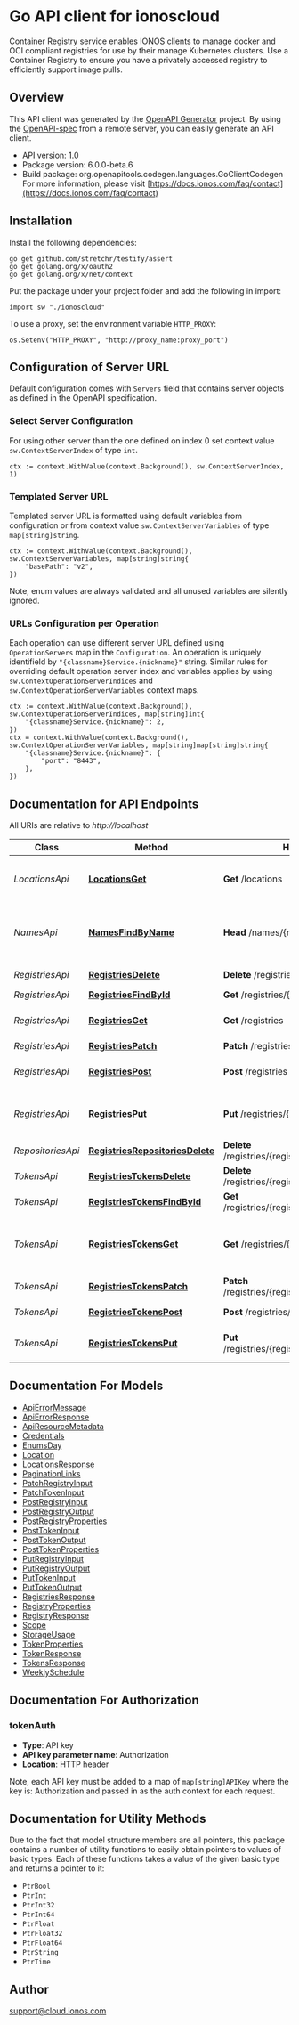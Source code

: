 # Go API client for ionoscloud

Container Registry service enables IONOS clients to manage docker and OCI compliant registries for use by their manage Kubernetes clusters. Use a Container Registry to ensure you have a privately accessed registry to efficiently support image pulls.

## Overview
This API client was generated by the [OpenAPI Generator](https://openapi-generator.tech) project.  By using the [OpenAPI-spec](https://www.openapis.org/) from a remote server, you can easily generate an API client.

- API version: 1.0
- Package version: 6.0.0-beta.6
- Build package: org.openapitools.codegen.languages.GoClientCodegen
For more information, please visit [https://docs.ionos.com/faq/contact](https://docs.ionos.com/faq/contact)

## Installation

Install the following dependencies:

```shell
go get github.com/stretchr/testify/assert
go get golang.org/x/oauth2
go get golang.org/x/net/context
```

Put the package under your project folder and add the following in import:

```golang
import sw "./ionoscloud"
```

To use a proxy, set the environment variable `HTTP_PROXY`:

```golang
os.Setenv("HTTP_PROXY", "http://proxy_name:proxy_port")
```

## Configuration of Server URL

Default configuration comes with `Servers` field that contains server objects as defined in the OpenAPI specification.

### Select Server Configuration

For using other server than the one defined on index 0 set context value `sw.ContextServerIndex` of type `int`.

```golang
ctx := context.WithValue(context.Background(), sw.ContextServerIndex, 1)
```

### Templated Server URL

Templated server URL is formatted using default variables from configuration or from context value `sw.ContextServerVariables` of type `map[string]string`.

```golang
ctx := context.WithValue(context.Background(), sw.ContextServerVariables, map[string]string{
	"basePath": "v2",
})
```

Note, enum values are always validated and all unused variables are silently ignored.

### URLs Configuration per Operation

Each operation can use different server URL defined using `OperationServers` map in the `Configuration`.
An operation is uniquely identifield by `"{classname}Service.{nickname}"` string.
Similar rules for overriding default operation server index and variables applies by using `sw.ContextOperationServerIndices` and `sw.ContextOperationServerVariables` context maps.

```
ctx := context.WithValue(context.Background(), sw.ContextOperationServerIndices, map[string]int{
	"{classname}Service.{nickname}": 2,
})
ctx = context.WithValue(context.Background(), sw.ContextOperationServerVariables, map[string]map[string]string{
	"{classname}Service.{nickname}": {
		"port": "8443",
	},
})
```

## Documentation for API Endpoints

All URIs are relative to *http://localhost*

Class | Method | HTTP request | Description
------------ | ------------- | ------------- | -------------
*LocationsApi* | [**LocationsGet**](docs/api/LocationsApi.md#locationsget) | **Get** /locations | Get container registry locations
*NamesApi* | [**NamesFindByName**](docs/api/NamesApi.md#namesfindbyname) | **Head** /names/{name} | Get container registry name availability
*RegistriesApi* | [**RegistriesDelete**](docs/api/RegistriesApi.md#registriesdelete) | **Delete** /registries/{registryId} | Delete registry
*RegistriesApi* | [**RegistriesFindById**](docs/api/RegistriesApi.md#registriesfindbyid) | **Get** /registries/{registryId} | Get registry
*RegistriesApi* | [**RegistriesGet**](docs/api/RegistriesApi.md#registriesget) | **Get** /registries | List all container registries
*RegistriesApi* | [**RegistriesPatch**](docs/api/RegistriesApi.md#registriespatch) | **Patch** /registries/{registryId} | 
*RegistriesApi* | [**RegistriesPost**](docs/api/RegistriesApi.md#registriespost) | **Post** /registries | Create container registry
*RegistriesApi* | [**RegistriesPut**](docs/api/RegistriesApi.md#registriesput) | **Put** /registries/{registryId} | Create or replace container registry
*RepositoriesApi* | [**RegistriesRepositoriesDelete**](docs/api/RepositoriesApi.md#registriesrepositoriesdelete) | **Delete** /registries/{registryId}/repositories/{name} | Delete repository
*TokensApi* | [**RegistriesTokensDelete**](docs/api/TokensApi.md#registriestokensdelete) | **Delete** /registries/{registryId}/tokens/{tokenId} | Delete token
*TokensApi* | [**RegistriesTokensFindById**](docs/api/TokensApi.md#registriestokensfindbyid) | **Get** /registries/{registryId}/tokens/{tokenId} | Get Token Information
*TokensApi* | [**RegistriesTokensGet**](docs/api/TokensApi.md#registriestokensget) | **Get** /registries/{registryId}/tokens | List all tokens for the container registry
*TokensApi* | [**RegistriesTokensPatch**](docs/api/TokensApi.md#registriestokenspatch) | **Patch** /registries/{registryId}/tokens/{tokenId} | Update token
*TokensApi* | [**RegistriesTokensPost**](docs/api/TokensApi.md#registriestokenspost) | **Post** /registries/{registryId}/tokens | Create token
*TokensApi* | [**RegistriesTokensPut**](docs/api/TokensApi.md#registriestokensput) | **Put** /registries/{registryId}/tokens/{tokenId} | Create or replace token


## Documentation For Models

 - [ApiErrorMessage](docs/models/ApiErrorMessage.md)
 - [ApiErrorResponse](docs/models/ApiErrorResponse.md)
 - [ApiResourceMetadata](docs/models/ApiResourceMetadata.md)
 - [Credentials](docs/models/Credentials.md)
 - [EnumsDay](docs/models/EnumsDay.md)
 - [Location](docs/models/Location.md)
 - [LocationsResponse](docs/models/LocationsResponse.md)
 - [PaginationLinks](docs/models/PaginationLinks.md)
 - [PatchRegistryInput](docs/models/PatchRegistryInput.md)
 - [PatchTokenInput](docs/models/PatchTokenInput.md)
 - [PostRegistryInput](docs/models/PostRegistryInput.md)
 - [PostRegistryOutput](docs/models/PostRegistryOutput.md)
 - [PostRegistryProperties](docs/models/PostRegistryProperties.md)
 - [PostTokenInput](docs/models/PostTokenInput.md)
 - [PostTokenOutput](docs/models/PostTokenOutput.md)
 - [PostTokenProperties](docs/models/PostTokenProperties.md)
 - [PutRegistryInput](docs/models/PutRegistryInput.md)
 - [PutRegistryOutput](docs/models/PutRegistryOutput.md)
 - [PutTokenInput](docs/models/PutTokenInput.md)
 - [PutTokenOutput](docs/models/PutTokenOutput.md)
 - [RegistriesResponse](docs/models/RegistriesResponse.md)
 - [RegistryProperties](docs/models/RegistryProperties.md)
 - [RegistryResponse](docs/models/RegistryResponse.md)
 - [Scope](docs/models/Scope.md)
 - [StorageUsage](docs/models/StorageUsage.md)
 - [TokenProperties](docs/models/TokenProperties.md)
 - [TokenResponse](docs/models/TokenResponse.md)
 - [TokensResponse](docs/models/TokensResponse.md)
 - [WeeklySchedule](docs/models/WeeklySchedule.md)


## Documentation For Authorization



### tokenAuth

- **Type**: API key
- **API key parameter name**: Authorization
- **Location**: HTTP header

Note, each API key must be added to a map of `map[string]APIKey` where the key is: Authorization and passed in as the auth context for each request.


## Documentation for Utility Methods

Due to the fact that model structure members are all pointers, this package contains
a number of utility functions to easily obtain pointers to values of basic types.
Each of these functions takes a value of the given basic type and returns a pointer to it:

* `PtrBool`
* `PtrInt`
* `PtrInt32`
* `PtrInt64`
* `PtrFloat`
* `PtrFloat32`
* `PtrFloat64`
* `PtrString`
* `PtrTime`

## Author

support@cloud.ionos.com

